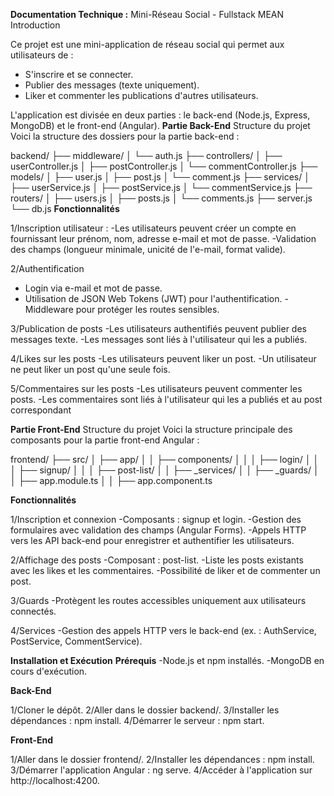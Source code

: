 **Documentation Technique :**
Mini-Réseau Social - Fullstack MEAN
Introduction

Ce projet est une mini-application de réseau social qui permet aux utilisateurs de :

- S'inscrire et se connecter.
- Publier des messages (texte uniquement).
- Liker et commenter les publications d'autres utilisateurs.

L'application est divisée en deux parties : le back-end (Node.js, Express, MongoDB) et le front-end (Angular).
**Partie Back-End**
Structure du projet
Voici la structure des dossiers pour la partie back-end :

backend/
├── middleware/
│   └── auth.js
├── controllers/
│   ├── userController.js
│   ├── postController.js
│   └── commentController.js
├── models/
│   ├── user.js
│   ├── post.js
│   └── comment.js
├── services/
│   ├── userService.js
│   ├── postService.js
│   └── commentService.js
├── routers/
│   ├── users.js
│   ├── posts.js
│   └── comments.js
├── server.js
└── db.js
**Fonctionnalités**

1/Inscription utilisateur :
-Les utilisateurs peuvent créer un compte en fournissant leur prénom, nom, adresse e-mail et mot de passe.
-Validation des champs (longueur minimale, unicité de l'e-mail, format valide).

2/Authentification
- Login via e-mail et mot de passe.
- Utilisation de JSON Web Tokens (JWT) pour l'authentification.
-Middleware pour protéger les routes sensibles.

3/Publication de posts
-Les utilisateurs authentifiés peuvent publier des messages texte.
-Les messages sont liés à l'utilisateur qui les a publiés.

4/Likes sur les posts
-Les utilisateurs peuvent liker un post.
-Un utilisateur ne peut liker un post qu'une seule fois.

5/Commentaires sur les posts
-Les utilisateurs peuvent commenter les posts.
-Les commentaires sont liés à l'utilisateur qui les a publiés et au post correspondant

**Partie Front-End**
Structure du projet
Voici la structure principale des composants pour la partie front-end Angular :

frontend/
├── src/
│   ├── app/
│   │   ├── components/
│   │   │   ├── login/
│   │   │   ├── signup/
│   │   │   ├── post-list/
│   │   ├── _services/
│   │   ├── _guards/
│   │   ├── app.module.ts
│   │   ├── app.component.ts

**Fonctionnalités**

1/Inscription et connexion
-Composants : signup et login.
-Gestion des formulaires avec validation des champs (Angular Forms).
-Appels HTTP vers les API back-end pour enregistrer et authentifier les utilisateurs.

2/Affichage des posts
-Composant : post-list.
-Liste les posts existants avec les likes et les commentaires.
-Possibilité de liker et de commenter un post.

3/Guards
-Protègent les routes accessibles uniquement aux utilisateurs connectés.

4/Services
-Gestion des appels HTTP vers le back-end (ex. : AuthService, PostService, CommentService).

**Installation et Exécution**
**Prérequis**
-Node.js et npm installés.
-MongoDB en cours d'exécution.

**Back-End**

1/Cloner le dépôt.
2/Aller dans le dossier backend/.
3/Installer les dépendances : npm install.
4/Démarrer le serveur : npm start.

**Front-End**

1/Aller dans le dossier frontend/.
2/Installer les dépendances : npm install.
3/Démarrer l'application Angular : ng serve.
4/Accéder à l'application sur http://localhost:4200.

